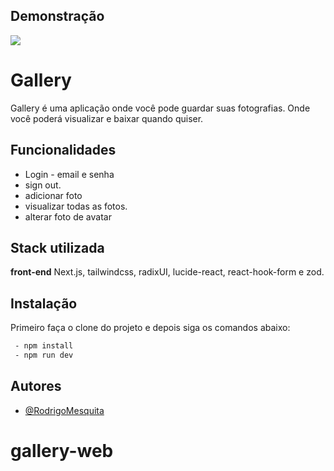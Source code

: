 
## Demonstração

![](gallery-gif.gif)
# Gallery
Gallery é uma aplicação onde você pode guardar suas fotografias. Onde você poderá visualizar e baixar quando quiser.


## Funcionalidades

- Login - email e senha
- sign out.
- adicionar foto
- visualizar todas as fotos.
- alterar foto de avatar
## Stack utilizada

**front-end** Next.js, tailwindcss, radixUI, lucide-react, react-hook-form e zod.
## Instalação

Primeiro faça o clone do projeto e depois siga os comandos abaixo:

```bash
 - npm install
 - npm run dev
```

## Autores

- [@RodrigoMesquita](https://www.github.com/JoaoRodrigo1996)

# gallery-web
